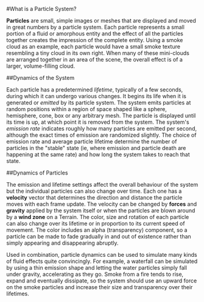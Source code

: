 #What is a Particle System?

__Particles__ are small, simple images or meshes that are displayed and moved in great numbers by a particle system. Each particle represents a small portion of a fluid or amorphous entity and the effect of all the particles together creates the impression of the complete entity. Using a smoke cloud as an example, each particle would have a small smoke texture resembling a tiny cloud in its own right. When many of these mini-clouds are arranged together in an area of the scene, the overall effect is of a larger, volume-filling cloud.

##Dynamics of the System

Each particle has a predetermined _lifetime_, typically of a few seconds, during which it can undergo various changes. It begins its life when it is generated or _emitted_ by its particle system. The system emits particles at random positions within a region of space shaped like a sphere, hemisphere, cone, box or any arbitrary mesh. The particle is displayed until its time is up, at which point it is removed from the system. The system's _emission rate_ indicates roughly how many particles are emitted per second, although the exact times of emission are randomized slightly. The choice of emission rate and average particle lifetime determine the number of particles in the "stable" state (ie, where emission and particle death are happening at the same rate) and how long the system takes to reach that state.

##Dynamics of Particles

The emission and lifetime settings affect the overall behaviour of the system but the individual particles can also change over time. Each one has a __velocity__ vector that determines the direction and distance the particle moves with each frame update. The velocity can be changed by __forces__ and __gravity__ applied by the system itself or when the particles are blown around by a __wind zone__ on a Terrain. The color, size and rotation of each particle can also change over its lifetime or in proportion to its current speed of movement. The color includes an alpha (transparency) component, so a particle can be made to fade gradually in and out of existence rather than simply appearing and disappearing abruptly.

Used in combination, particle dynamics can be used to simulate many kinds of fluid effects quite convincingly. For example, a waterfall can be simulated by using a thin emission shape and letting the water particles simply fall under gravity, accelerating as they go. Smoke from a fire tends to rise, expand and eventually dissipate, so the system should use an upward force on the smoke particles and increase their size and transparency over their lifetimes.